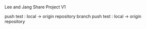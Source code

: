 Lee and Jang Share Project V1

push test : local -> origin repository
branch push test : local -> origin repository
